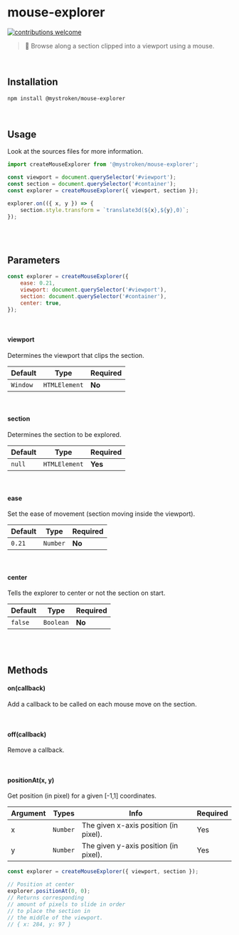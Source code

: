# mouse-explorer

[![contributions welcome](https://img.shields.io/badge/contributions-welcome-brightgreen.svg?style=flat)](https://github.com/mystroken/mouse-explorer/issues)

> :mouse2: Browse along a section clipped into a viewport using a mouse.

<br>

## Installation

```bash
npm install @mystroken/mouse-explorer
```

<br>

## Usage

Look at the sources files for more information.

```javascript
import createMouseExplorer from '@mystroken/mouse-explorer';

const viewport = document.querySelector('#viewport');
const section = document.querySelector('#container');
const explorer = createMouseExplorer({ viewport, section });

explorer.on(({ x, y }) => {
    section.style.transform = `translate3d(${x},${y},0)`;
});
```

<br>
<br>

## Parameters

```javascript
const explorer = createMouseExplorer({
    ease: 0.21,
    viewport: document.querySelector('#viewport'),
    section: document.querySelector('#container'),
    center: true,
});
```

<br>

#### viewport

Determines the viewport that clips the section.

| Default  | Type          | Required |
| -------- | ------------- | -------- |
| `Window` | `HTMLElement` | **No**   |

<br>

#### section

Determines the section to be explored.

| Default | Type          | Required |
| ------- | ------------- | -------- |
| `null`  | `HTMLElement` | **Yes**  |

<br>

#### ease

Set the ease of movement (section moving inside the viewport).

| Default | Type     | Required |
| ------- | -------- | -------- |
| `0.21`  | `Number` | **No**   |

<br>

#### center

Tells the explorer to center or not the section on start.

| Default | Type      | Required |
| ------- | --------- | -------- |
| `false` | `Boolean` | **No**   |

<br>
<br>

## Methods

#### on(callback)
Add a callback to be called on each mouse move on the section.

<br>

#### off(callback)
Remove a callback.

<br>

#### positionAt(x, y)
Get position (in pixel) for a given [-1,1] coordinates.

| Argument | Types    | Info                                  | Required |
| -------- | -------- | ------------------------------------- | -------- |
| x        | `Number` | The given x-axis position (in pixel). | Yes      |
| y        | `Number` | The given y-axis position (in pixel). | Yes      |

```javascript
const explorer = createMouseExplorer({ viewport, section });

// Position at center
explorer.positionAt(0, 0);
// Returns corresponding 
// amount of pixels to slide in order 
// to place the section in 
// the middle of the viewport.
// { x: 284, y: 97 }
```
